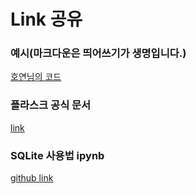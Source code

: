 # Link 공유

### 예시(마크다운은 띄어쓰기가 생명입니다.)
[호연님의 코드](https://github.com/Cloud-is-best-beer/FlaskProject/blob/main/main.py)

### 플라스크 공식 문서
[link](https://flask.palletsprojects.com/en/3.0.x/)

### SQLite 사용법 ipynb
[github link](https://github.com/jiyeoon/aiffel/blob/master/Week5/Fundamental20.ipynb)
